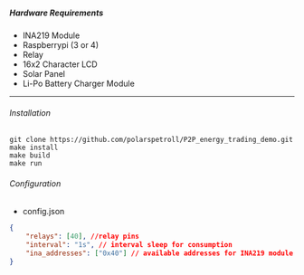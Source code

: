 ##### Hardware Requirements

- INA219 Module
- Raspberrypi (3 or 4)
- Relay
- 16x2 Character LCD
- Solar Panel
- Li-Po Battery Charger Module


---

###### Installation

```
git clone https://github.com/polarspetroll/P2P_energy_trading_demo.git
make install
make build
make run
```

###### Configuration

- config.json
```json
{
	"relays": [40], //relay pins
	"interval": "1s", // interval sleep for consumption 
	"ina_addresses": ["0x40"] // available addresses for INA219 module
}
```
